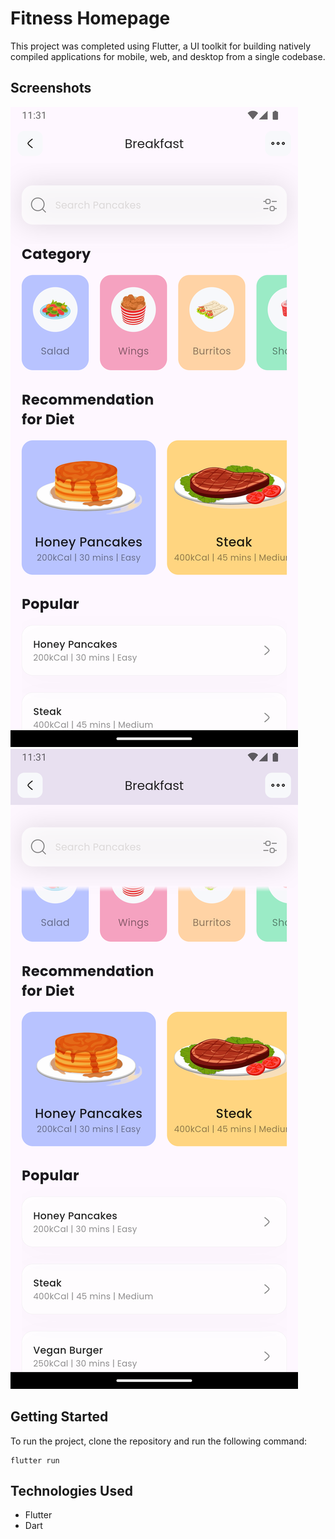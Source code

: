 # Fitness Homepage

This project was completed using Flutter, a UI toolkit for building natively compiled applications for mobile, web, and desktop from a single codebase.

## Screenshots

![Screenshot1](https://github.com/Achintha444/fitness_homepage_flutter/blob/main/readme_images/Screenshot1.png)
![Screemshot2](https://github.com/Achintha444/fitness_homepage_flutter/blob/main/readme_images/Screenshot2.png)

## Getting Started

To run the project, clone the repository and run the following command:

```
flutter run
```

## Technologies Used

- Flutter
- Dart
